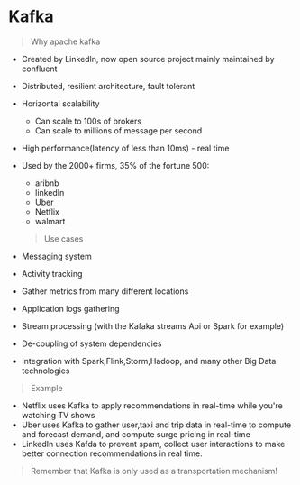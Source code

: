 # Kafka

> Why apache kafka

- Created by Linkedln, now open source project mainly maintained by confluent
- Distributed, resilient architecture, fault tolerant
- Horizontal scalability
  - Can scale to 100s of brokers
  - Can scale to millions of message per second
- High performance(latency of less than 10ms) - real time
- Used by the 2000+ firms, 35% of the fortune 500:

  - aribnb
  - linkedIn
  - Uber
  - Netflix
  - walmart

  > Use cases

- Messaging system
- Activity tracking
- Gather metrics from many different locations
- Application logs gathering
- Stream processing (with the Kafaka streams Api or Spark for example)
- De-coupling of system dependencies
- Integration with Spark,Flink,Storm,Hadoop, and many other Big Data technologies

> Example

- Netflix uses Kafka to apply recommendations in real-time while you're watching TV shows
- Uber uses Kafka to gather user,taxi and trip data in real-time to compute and forecast demand, and compute surge pricing in real-time
- LinkedIn uses Kafda to prevent spam, collect user interactions to make better connection recommendations in real time.

> Remember that Kafka is only used as a transportation mechanism!
